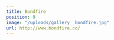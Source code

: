 ```yaml
---
title: Bondfire
position: 9
image: "/uploads/gallery__bondfire.jpg"
url: http://www.bondfire.co/
---
```


